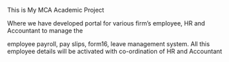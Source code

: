 
This is My MCA Academic Project

Where we have developed portal for various firm’s employee, HR and Accountant to manage the

employee payroll, pay slips, form16, leave management system. All this employee details will be activated with co-ordination of HR and Accountant
